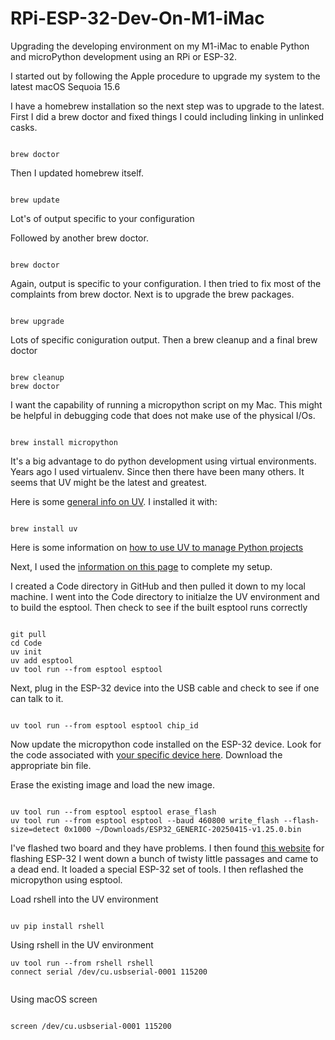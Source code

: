# RPi-ESP-32-Dev-On-M1-iMac
Upgrading the developing environment on my M1-iMac to enable Python and microPython development using an RPi or ESP-32.

I started out by following the Apple procedure to upgrade my system to the latest macOS Sequoia 15.6

I have a homebrew installation so the next step was to upgrade to the latest.  First I did a brew doctor and fixed things I 
could including linking in unlinked casks.

```console

brew doctor

```

Then I updated homebrew itself. 

```console

brew update

```
Lot's of output specific to your configuration

Followed by another brew doctor.

```console

brew doctor

```

Again, output is specific to your configuration.  I then tried to fix most of the complaints from brew doctor.
Next is to upgrade the brew packages.

```console

brew upgrade

```

Lots of specific coniguration output.  Then a brew cleanup and a final brew doctor

```console

brew cleanup
brew doctor

```

I want the capability of running a micropython script on my Mac.  This might be helpful in debugging code that does not
make use of the physical I/Os.

```console

brew install micropython

```

It's a big advantage to do python development using virtual environments.  Years ago I used virtualenv.  Since then there
have been many others.  It seems that UV might be the latest and greatest.

Here is some [general info on UV](https://docs.astral.sh/uv/getting-started/installation/). I installed it with:

```console

brew install uv

```

Here is some information on [how to use UV to manage Python projects](https://realpython.com/python-uv/)

Next, I used the [information on this page](https://jfcarr.github.io/kbase/articles/using_uv_esp8266_micropython.html)
to complete my setup.

I created a Code directory in GitHub and then pulled it down to my local machine. I went into the Code directory to 
initialze the UV environment and to build the esptool.  Then check to see if the built esptool runs correctly

```console

git pull
cd Code
uv init
uv add esptool
uv tool run --from esptool esptool

```

Next, plug in the ESP-32 device into the USB cable and check to see if one can talk to it.

```console

uv tool run --from esptool esptool chip_id

```

Now update the micropython code installed on the ESP-32 device.  Look for the code associated with [your specific
device here](https://micropython.org/download/). Download the appropriate bin file.

Erase the existing image and load the new image.

```console

uv tool run --from esptool esptool erase_flash
uv tool run --from esptool esptool --baud 460800 write_flash --flash-size=detect 0x1000 ~/Downloads/ESP32_GENERIC-20250415-v1.25.0.bin

```

I've flashed two board and they have problems.  I then found [this website](https://esphome.github.io/esp-web-tools/) for flashing ESP-32
I went down a bunch of twisty little passages and came to a dead end.  It loaded a special ESP-32 set of tools.  I then reflashed the micropython
using esptool.

Load rshell into the UV environment

```console

uv pip install rshell

```

Using rshell in the UV environment

```console
uv tool run --from rshell rshell
connect serial /dev/cu.usbserial-0001 115200


```

Using macOS screen

```console

screen /dev/cu.usbserial-0001 115200

```



